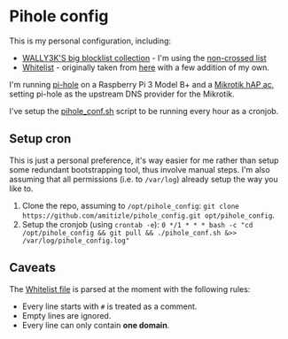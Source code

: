 # Pihole config

This is my personal configuration, including:

  * [WALLY3K'S big blocklist collection](https://firebog.net/) - I'm using the [non-crossed list](https://v.firebog.net/hosts/lists.php?type=nocross)
  * [Whitelist](https://github.com/amitizle/pihole_config/blob/master/whitelist_domains) - originally taken from [here](https://discourse.pi-hole.net/t/commonly-whitelisted-domains/212) with a few addition of my own.

I'm running [pi-hole](https://pi-hole.net/) on a Raspberry Pi 3 Model B+ and a [Mikrotik hAP ac](https://mikrotik.com/product/RB962UiGS-5HacT2HnT), setting pi-hole as the upstream DNS provider for the Mikrotik.

I've setup the [pihole_conf.sh](https://github.com/amitizle/pihole_config/blob/master/pihole_conf.sh) script to be running every hour as a cronjob.

## Setup cron

This is just a personal preference, it's way easier for me rather than setup some redundant bootstrapping tool, thus involve manual steps.
I'm also assuming that all permissions (i.e. to `/var/log`) already setup the way you like to.

  1. Clone the repo, assuming to `/opt/pihole_config`: `git clone https://github.com/amitizle/pihole_config.git opt/pihole_config`.
  2. Setup the cronjob (using `crontab -e`): `0 */1 * * * bash -c "cd /opt/pihole_config && git pull && ./pihole_conf.sh &>> /var/log/pihole_config.log"`

## Caveats

The [Whitelist file](https://github.com/amitizle/pihole_config/blob/master/whitelist_domains) is parsed at the moment with the following rules:

  * Every line starts with `#` is treated as a comment.
  * Empty lines are ignored.
  * Every line can only contain **one domain**.
